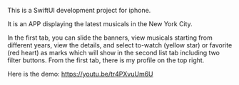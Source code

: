 This is a SwiftUI development project for iphone.

It is an APP displaying the latest musicals in the New York City.

In the first tab, you can slide the banners, view musicals starting from different years, view the details, 
and select to-watch (yellow star) or favorite (red heart) as marks which will show in the second list tab 
including two filter buttons. From the first tab, there is my profile on the top right.

Here is the demo: https://youtu.be/tr4PXvuUm6U

